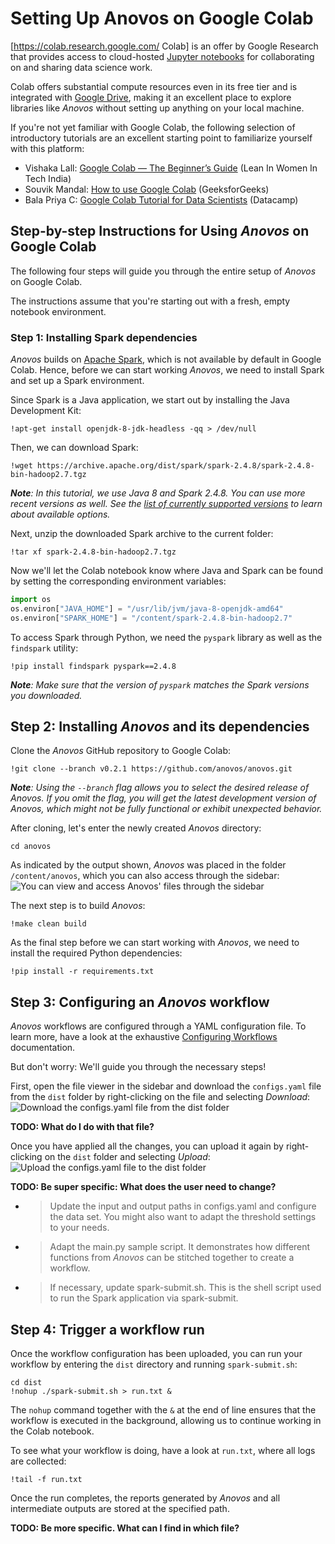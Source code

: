 # Setting Up Anovos on Google Colab

[https://colab.research.google.com/ Colab] is an offer by Google Research 
that provides access to cloud-hosted [Jupyter notebooks](https://jupyter.org/) 
for collaborating on and sharing data science work.

Colab offers substantial compute resources even in its free tier and is integrated with
[Google Drive](https://drive.google.com/), 
making it an excellent place to explore libraries like _Anovos_ without setting up anything
on your local machine.

If you're not yet familiar with Google Colab, the following selection of introductory tutorials
are an excellent starting point to familiarize yourself with this platform:

- Vishaka Lall: [Google Colab — The Beginner’s Guide](https://medium.com/lean-in-women-in-tech-india/google-colab-the-beginners-guide-5ad3b417dfa) (Lean In Women In Tech India)
- Souvik Mandal: [How to use Google Colab](https://www.geeksforgeeks.org/how-to-use-google-colab/) (GeeksforGeeks)
- Bala Priya C: [Google Colab Tutorial for Data Scientists](https://www.datacamp.com/community/tutorials/tutorial-google-colab-for-data-scientists) (Datacamp)

## Step-by-step Instructions for Using _Anovos_ on Google Colab

The following four steps will guide you through the entire setup of _Anovos_
on Google Colab.

The instructions assume that you're starting out with a fresh, empty notebook environment.

### Step 1: Installing Spark dependencies

_Anovos_ builds on [Apache Spark](https://spark.apache.org/), which is not available by default in Google Colab.
Hence, before we can start working _Anovos_, we need to install Spark and set up a Spark environment.

Since Spark is a Java application, we start out by installing the Java Development Kit:

```shell
!apt-get install openjdk-8-jdk-headless -qq > /dev/null
```

Then, we can download Spark:

```shell
!wget https://archive.apache.org/dist/spark/spark-2.4.8/spark-2.4.8-bin-hadoop2.7.tgz
```

_**Note**: In this tutorial, we use Java 8 and Spark 2.4.8. You can use more recent versions as well._
_See the [list of currently supported versions](locally.md#software-prerequisites) to learn about available options._
   
Next, unzip the downloaded Spark archive to the current folder:

```shell
!tar xf spark-2.4.8-bin-hadoop2.7.tgz
```

Now we'll let the Colab notebook know where Java and Spark can be found by setting the corresponding
environment variables:

```python
import os
os.environ["JAVA_HOME"] = "/usr/lib/jvm/java-8-openjdk-amd64"
os.environ["SPARK_HOME"] = "/content/spark-2.4.8-bin-hadoop2.7"
```

To access Spark through Python, we need the `pyspark` library as well as the `findspark` utility:

```shell    
!pip install findspark pyspark==2.4.8
```
_**Note**: Make sure that the version of `pyspark` matches the Spark versions you downloaded._

## Step 2: Installing _Anovos_ and its dependencies

Clone the _Anovos_ GitHub repository to Google Colab:

```shell
!git clone --branch v0.2.1 https://github.com/anovos/anovos.git
```
_**Note**: Using the `--branch` flag allows you to select the desired release of Anovos._
_If you omit the flag, you will get the latest development version of Anovos, which might not_
_be fully functional or exhibit unexpected behavior._

After cloning, let's enter the newly created _Anovos_ directory:
```shell
cd anovos
```
As indicated by the output shown, _Anovos_ was placed in the folder `/content/anovos`,
which you can also access through the sidebar:
![You can view and access Anovos' files through the sidebar](../../assets/google_colab_notebook_images/image1_colab.png)

The next step is to build _Anovos_:
```shell
!make clean build
```
    
As the final step before we can start working with _Anovos_,
we need to install the required Python dependencies:

```shell
!pip install -r requirements.txt
```
    
## Step 3: Configuring an _Anovos_ workflow

_Anovos_ workflows are configured through a YAML configuration file.
To learn more, have a look at the exhaustive [Configuring Workflows](../config_file.md) documentation.

But don't worry: We'll guide you through the necessary steps!

First, open the file viewer in the sidebar and download the `configs.yaml` file from the `dist` folder
by right-clicking on the file and selecting _Download_:
![Download the `configs.yaml` file from the `dist` folder](../../assets/google_colab_notebook_images/image2_colab.png)

**TODO: What do I do with that file?**

Once you have applied all the changes, you can upload it again by right-clicking on the `dist` folder
and selecting _Upload_:
![Upload the `configs.yaml` file to the `dist` folder](../../assets/google_colab_notebook_images/image3_colab.png)


**TODO: Be super specific: What does the user need to change?**
  - > Update the input and output paths in configs.yaml and configure
    > the data set. You might also want to adapt the threshold settings
    > to your needs.

  - > Adapt the main.py sample script. It demonstrates how different
    > functions from *Anovos* can be stitched together to create a
    > workflow.

  - > If necessary, update spark-submit.sh. This is the shell script
    > used to run the Spark application via spark-submit.

## Step 4: Trigger a workflow run

Once the workflow configuration has been uploaded, you can run your workflow by entering the
`dist` directory and running `spark-submit.sh`:
```shell
cd dist
!nohup ./spark-submit.sh > run.txt &
```

The `nohup` command together with the `&` at the end of line ensures that the workflow is executed
in the background, allowing us to continue working in the Colab notebook.

To see what your workflow is doing, have a look at `run.txt`, where all logs are collected:
```shell
!tail -f run.txt
```

Once the run completes, the reports generated by _Anovos_ and all intermediate outputs are
stored at the specified path.

**TODO: Be more specific. What can I find in which file?**
